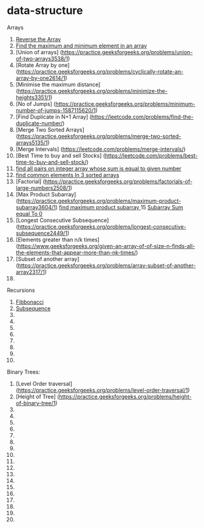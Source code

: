 # data-structure

Arrays

1. [Reverse the Array](https://www.geeksforgeeks.org/write-a-program-to-reverse-an-array-or-string/)
2. [Find the maximum and minimum element in an array](https://www.geeksforgeeks.org/maximum-and-minimum-in-an-array/)
3. [Union of arrays] (https://practice.geeksforgeeks.org/problems/union-of-two-arrays3538/1)
4. [Rotate Array by one] (https://practice.geeksforgeeks.org/problems/cyclically-rotate-an-array-by-one2614/1)
5. [Minimise the maximum distance] (https://practice.geeksforgeeks.org/problems/minimize-the-heights3351/1)
6. [No of Jumps] (https://practice.geeksforgeeks.org/problems/minimum-number-of-jumps-1587115620/1)
7. [Find Duplicate in N+1 Array] (https://leetcode.com/problems/find-the-duplicate-number/)
8. [Merge Two  Sorted Arrays] (https://practice.geeksforgeeks.org/problems/merge-two-sorted-arrays5135/1)
9. [Merge Intervals] (https://leetcode.com/problems/merge-intervals/)
10. [Best Time to buy and sell Stocks] (https://leetcode.com/problems/best-time-to-buy-and-sell-stock/)
11. [find all pairs on integer array whose sum is equal to given number](https://practice.geeksforgeeks.org/problems/count-pairs-with-given-sum5022/1)
12. [find common elements In 3 sorted arrays](https://practice.geeksforgeeks.org/problems/common-elements1132/1)
13. [Factorial] (https://practice.geeksforgeeks.org/problems/factorials-of-large-numbers2508/1)
14. [Max Product Subarray] (https://practice.geeksforgeeks.org/problems/maximum-product-subarray3604/1) [find maximum product subarray ](https://www.geeksforgeeks.org/maximum-product-subarray-set-2-using-two-traversals/)
15 [Subarray Sum equal To 0](https://practice.geeksforgeeks.org/problems/subarray-with-0-sum-1587115621/1)
16. [Longest Consecutive Subsequence] (https://practice.geeksforgeeks.org/problems/longest-consecutive-subsequence2449/1)
17. [Elements greater than n/k times] (https://www.geeksforgeeks.org/given-an-array-of-of-size-n-finds-all-the-elements-that-appear-more-than-nk-times/)
18. [Subset of another array] (https://practice.geeksforgeeks.org/problems/array-subset-of-another-array2317/1)
19. 


Recursions

1. [Fibbonacci]()
2. [Subsequence](https://www.youtube.com/watch?v=eQCS_v3bw0Q&list=PLgUwDviBIf0rGlzIn_7rsaR2FQ5e6ZOL9&index=7)
3.
4.
5.
6.
7.
8.
9.
10.




Binary Trees:
1. [Level Order traversal] (https://practice.geeksforgeeks.org/problems/level-order-traversal/1)
2. [Height of Tree] (https://practice.geeksforgeeks.org/problems/height-of-binary-tree/1)
3.
4.
5.
6.
7.
8.
9.
10.
11.
12.
13.
14.
15.
16.
17.
18.
19.
20.